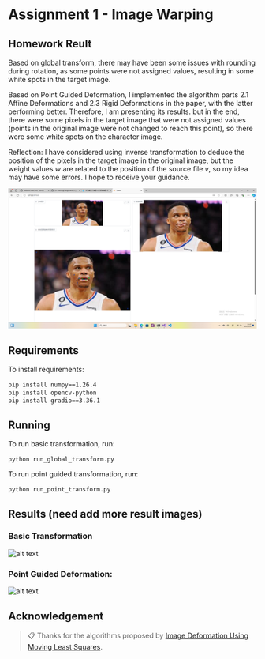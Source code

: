 # Assignment 1 - Image Warping

## Homework Reult

Based on global transform, there may have been some issues with rounding during rotation, as some points were not assigned values, resulting in some white spots in the target image.

Based on Point Guided Deformation, I implemented the algorithm parts 2.1 Affine Deformations and 2.3 Rigid Deformations in the paper, with the latter performing better. Therefore, I am presenting its results. but in the end, there were some pixels in the target image that were not assigned values (points in the original image were not changed to reach this point), so there were some white spots on the character image.

Reflection: I have considered using inverse transformation to deduce the position of the pixels in the target image in the original image, but the weight values $w$ are related to the position of the source file $v$, so my idea may have some errors. I hope to receive your guidance.

<img src="pics/teaser.png" alt="alt text" width="800">

## Requirements

To install requirements:

```setup
pip install numpy==1.26.4
pip install opencv-python
pip install gradio==3.36.1
```


## Running

To run basic transformation, run:

```basic
python run_global_transform.py
```

To run point guided transformation, run:

```point
python run_point_transform.py
```

## Results (need add more result images)
### Basic Transformation
<img src="pics/global_demo.gif" alt="alt text" width="800">

### Point Guided Deformation:
<img src="pics/point_demo.gif" alt="alt text" width="800">

## Acknowledgement

>📋 Thanks for the algorithms proposed by [Image Deformation Using Moving Least Squares](https://people.engr.tamu.edu/schaefer/research/mls.pdf).
